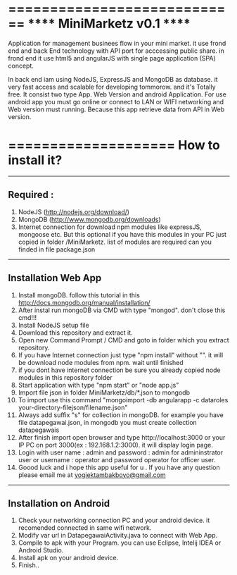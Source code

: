 ============================
 **** MiniMarketz v0.1 ****
============================

Application for management businees flow in your mini market. it use frond end and back End technology with API port for acccessing public share. in frond end it use html5 and angularJS with single page application (SPA) concept.

In back end iam using NodeJS, ExpressJS and MongoDB as database. it very fast access and scalable for developing tommorow. and it's Totally free. It consist two type App. Web Version and android Application. For use android app you must go online or connect to LAN or WIFI networking and Web version must running.
Because this app retrieve data from API in Web version.

====================
How to install it?
====================

------------------ 
 Required :
------------------

 1. NodeJS (http://nodejs.org/download/)
 2. MongoDB (http://www.mongodb.org/downloads)
 3. Internet connection for download npm modules like expressJS, mongoose etc. But this optional if you have this modules in your PC just copied in folder /MiniMarketz. list of modules are required can you finded in file package.json

---------------------
 Installation Web App
---------------------

 1. Install mongoDB. follow this tutorial in this http://docs.mongodb.org/manual/installation/
 2. After instal run mongoDB via CMD with type "mongod". don't close this cmd!!!
 2. Install NodeJS setup file
 2. Download this repository and extract it.
 3. Open new Command Prompt / CMD and goto in folder which you extract repository.
 4. If you have Internet connection just type "npm  install" without "". it will be download node modules from npm. wait until finished
 5. if you dont have internet connection be sure you already copied node modules in this repository folder
 6. Start application with type "npm start" or "node app.js"
 7. Import file json in folder MiniMarketz/db/*.json to mongodb
 8. To import use this command "mongoimport -db angularapp -c dataroles your-directory-filejson/filename.json"
 9. Always add suffix "s" for collection in mongoDB. for example you have file datapegawai.json, in mongodb you must create collection datapegawais
 10. After finish import open browser and type http://localhost:3000 or your IP PC on port 3000(ex : 192.168.1.2:3000). it will display login page.
 11. Login with user name : admin and password : admin for admininstrator user or username : operator  and password operator for officer user.
 12. Goood luck and i hope this app useful for u . If you have any question please email me at yogiektambakboyo@gmail.com
 

------------------------
 Installation on Android
------------------------

 1. Check your networking connection PC and your android device. it recomended connected in same wifi network.
 2. Modify var url in DatapegawaiActivity.java to connect with Web App.
 3. Compile to apk with your Program. you can use Eclipse, Intelij IDEA or Android Studio.
 4. Install apk on your android device.
 5. Finish..
